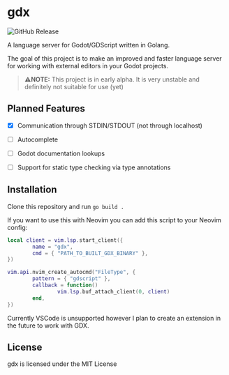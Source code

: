 # gdx
![GitHub Release](https://img.shields.io/github/v/release/grqphical/gdx?include_prereleases)

A language server for Godot/GDScript written in Golang.

The goal of this project is to make an improved and faster language server for working with external editors in your Godot projects.

> **⚠️NOTE:** This project is in early alpha. It is very unstable and definitely not suitable for use (yet)

## Planned Features

- [x] Communication through STDIN/STDOUT (not through localhost)

- [ ] Autocomplete

- [ ] Godot documentation lookups

- [ ] Support for static type checking via type annotations

## Installation

Clone this repository and run `go build .`

If you want to use this with Neovim you can add this script to your Neovim config:
```lua
local client = vim.lsp.start_client({
        name = "gdx",
        cmd = { "PATH_TO_BUILT_GDX_BINARY" },
})

vim.api.nvim_create_autocmd("FileType", {
        pattern = { "gdscript" },
        callback = function()
                vim.lsp.buf_attach_client(0, client)
        end,
})
```

Currently VSCode is unsupported however I plan to create an extension in the future to work with GDX.

## License

gdx is licensed under the MIT License
